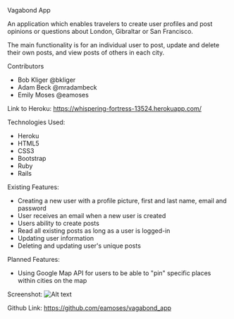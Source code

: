 Vagabond App

An application which enables travelers to create user profiles and post opinions or questions about London, Gibraltar or San Francisco.

The main functionality is for an individual user to post, update and delete their own posts, and view posts of others in each city.

Contributors
* Bob Kliger @bkliger
* Adam Beck @mradambeck
* Emily Moses @eamoses

Link to Heroku: https://whispering-fortress-13524.herokuapp.com/

Technologies Used:
* Heroku
* HTML5
* CSS3
* Bootstrap
* Ruby
* Rails

Existing Features:
* Creating a new user with a profile picture, first and last name, email and password
* User receives an email when a new user is created
* Users ability to create posts
* Read all existing posts as long as a user is logged-in
* Updating user information
* Deleting and updating user's unique posts

Planned Features:
* Using Google Map API for users to be able to "pin" specific places within cities on the map

Screenshot:
![Alt text](folder/images/filename.png?raw=true "Vagabond")

Github Link: https://github.com/eamoses/vagabond_app
